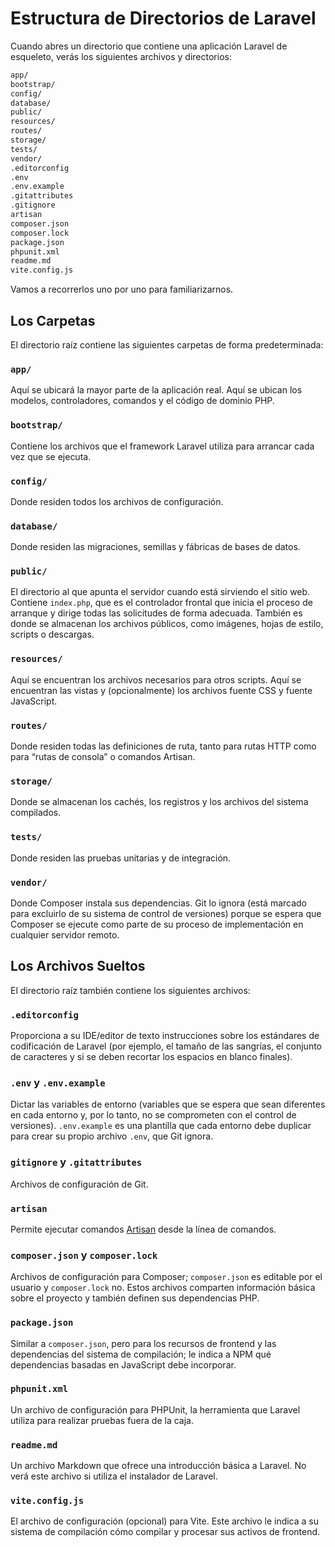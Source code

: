# Estructura de Directorios de Laravel

Cuando abres un directorio que contiene una aplicación Laravel de esqueleto, verás los siguientes archivos y directorios:

```sh
app/
bootstrap/
config/
database/
public/
resources/
routes/
storage/
tests/
vendor/
.editorconfig
.env
.env.example
.gitattributes
.gitignore
artisan
composer.json
composer.lock
package.json
phpunit.xml
readme.md
vite.config.js
```

Vamos a recorrerlos uno por uno para familiarizarnos.

## Los Carpetas

El directorio raíz contiene las siguientes carpetas de forma predeterminada:

### `app/`

Aquí se ubicará la mayor parte de la aplicación real. Aquí se ubican los modelos, controladores, comandos y el código de dominio PHP.

### `bootstrap/`

Contiene los archivos que el framework Laravel utiliza para arrancar cada vez que se ejecuta.

### `config/`

Donde residen todos los archivos de configuración.

### `database/`

Donde residen las migraciones, semillas y fábricas de bases de datos.

### `public/`

El directorio al que apunta el servidor cuando está sirviendo el sitio web. Contiene `index.php`, que es el controlador frontal que inicia el proceso de arranque y dirige todas las solicitudes de forma adecuada. También es donde se almacenan los archivos públicos, como imágenes, hojas de estilo, scripts o descargas.

### `resources/`

Aquí se encuentran los archivos necesarios para otros scripts. Aquí se encuentran las vistas y (opcionalmente) los archivos fuente CSS y fuente JavaScript.

### `routes/`

Donde residen todas las definiciones de ruta, tanto para rutas HTTP como para “rutas de consola” o comandos Artisan.

### `storage/`

Donde se almacenan los cachés, los registros y los archivos del sistema compilados.

### `tests/`

Donde residen las pruebas unitarias y de integración.

### `vendor/`

Donde Composer instala sus dependencias. Git lo ignora (está marcado para excluirlo de su sistema de control de versiones) porque se espera que Composer se ejecute como parte de su proceso de implementación en cualquier servidor remoto.

## Los Archivos Sueltos

El directorio raíz también contiene los siguientes archivos:

### `.editorconfig`

Proporciona a su IDE/editor de texto instrucciones sobre los estándares de codificación de Laravel (por ejemplo, el tamaño de las sangrías, el conjunto de caracteres y si se deben recortar los espacios en blanco finales).

### `.env` y `.env.example`

Dictar las variables de entorno (variables que se espera que sean diferentes en cada entorno y, por lo tanto, no se comprometen con el control de versiones). `.env.example` es una plantilla que cada entorno debe duplicar para crear su propio archivo `.env`, que Git ignora.

### `gitignore` y `.gitattributes`

Archivos de configuración de Git.

### `artisan`

Permite ejecutar comandos [Artisan](../artisan-and-tinker/index.html) desde la línea de comandos.

### `composer.json` y `composer.lock`

Archivos de configuración para Composer; `composer.json` es editable por el usuario y `composer.lock` no. Estos archivos comparten información básica sobre el proyecto y también definen sus dependencias PHP.

### `package.json`

Similar a `composer.json`, pero para los recursos de frontend y las dependencias del sistema de compilación; le indica a NPM qué dependencias basadas en JavaScript debe incorporar.

### `phpunit.xml`

Un archivo de configuración para PHPUnit, la herramienta que Laravel utiliza para realizar pruebas fuera de la caja.

### `readme.md`

Un archivo Markdown que ofrece una introducción básica a Laravel. No verá este archivo si utiliza el instalador de Laravel.

### `vite.config.js`

El archivo de configuración (opcional) para Vite. Este archivo le indica a su sistema de compilación cómo compilar y procesar sus activos de frontend.